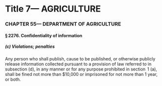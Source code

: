 
# Title 7— AGRICULTURE
### CHAPTER 55— DEPARTMENT OF AGRICULTURE
#### § 2276. Confidentiality of information
##### (c) Violations; penalties

Any person who shall publish, cause to be published, or otherwise publicly release information collected pursuant to a provision of law referred to in subsection (d), in any manner or for any purpose prohibited in section  1 (a), shall be fined not more than $10,000 or imprisoned for not more than 1 year, or both.
